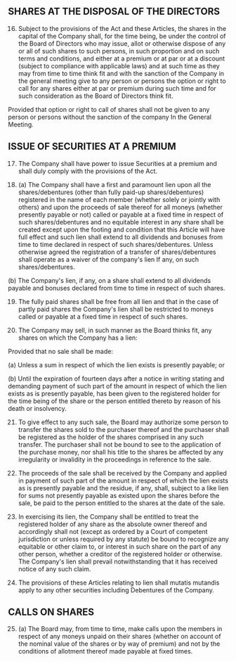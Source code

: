 ## SHARES AT THE DISPOSAL OF THE DIRECTORS

16. Subject to the provisions of the Act and these Articles, the shares in the capital of the Company shall, for the time being, be under the control of the Board of Directors who may issue, allot or otherwise dispose of any or all of such shares to such persons, in such proportion and on such terms and conditions, and either at a premium or at par or at a discount (subject to compliance with applicable laws) and at such time as they may from time to time think fit and with the sanction of the Company in the general meeting give to any person or persons the option or right to call for any shares either at par or premium during such time and for such consideration as the Board of Directors think fit.

Provided that option or right to call of shares shall not be given to any person or persons without the sanction of the company In the General Meeting.

## ISSUE OF SECURITIES AT A PREMIUM

17. The Company shall have power to issue Securities at a premium and shall duly comply with the provisions of the Act.

18. (a) The Company shall have a first and paramount lien upon all the shares/debentures (other than fully paid-up shares/debentures) registered in the name of each member (whether solely or jointly with others) and upon the proceeds of sale thereof for all moneys (whether presently payable or not) called or payable at a fixed time in respect of such shares/debentures and no equitable interest in any share shall be created except upon the footing and condition that this Article will have full effect and such lien shall extend to all dividends and bonuses from time to time declared in respect of such shares/debentures. Unless otherwise agreed the registration of a transfer of shares/debentures shall operate as a waiver of the company's lien If any, on such shares/debentures.

(b) The Company's lien, if any, on a share shall extend to all dividends payable and bonuses declared from time to time in respect of such shares.

19. The fully paid shares shall be free from all lien and that in the case of partly paid shares the Company's lien shall be restricted to moneys called or payable at a fixed time in respect of such shares.

20. The Company may sell, in such manner as the Board thinks fit, any shares on which the Company has a lien:

Provided that no sale shall be made:

(a) Unless a sum in respect of which the lien exists is presently payable; or

(b) Until the expiration of fourteen days after a notice in writing stating and demanding payment of such part of the amount in respect of which the lien exists as is presently payable, has been given to the registered holder for the time being of the share or the person entitled thereto by reason of his death or insolvency.

21. To give effect to any such sale, the Board may authorize some person to transfer the shares sold to the purchaser thereof and the purchaser shall be registered as the holder of the shares comprised in any such transfer. The purchaser shall not be bound to see to the application of the purchase money, nor shall his title to the shares be affected by any irregularity or invalidity in the proceedings in reference to the sale.

22. The proceeds of the sale shall be received by the Company and applied in payment of such part of the amount in respect of which the lien exists as is presently payable and the residue, if any, shall, subject to a like lien for sums not presently payable as existed upon the shares before the sale, be paid to the person entitled to the shares at the date of the sale.

23. In exercising its lien, the Company shall be entitled to treat the registered holder of any share as the absolute owner thereof and accordingly shall not (except as ordered by a Court of competent jurisdiction or unless required by any statute) be bound to recognize any equitable or other claim to, or interest in such share on the part of any other person, whether a creditor of the registered holder or otherwise. The Company's lien shall prevail notwithstanding that it has received notice of any such claim.

24. The provisions of these Articles relating to lien shall mutatis mutandis apply to any other securities including Debentures of the Company.

## CALLS ON SHARES

25. (a) The Board may, from time to time, make calls upon the members in respect of any moneys unpaid on their shares (whether on account of the nominal value of the shares or by way of premium) and not by the conditions of allotment thereof made payable at fixed times.
